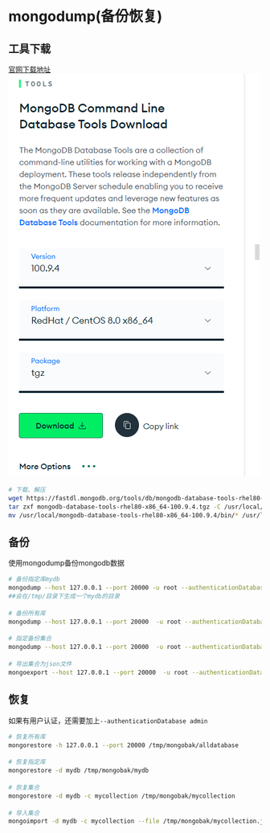 # mongodump(备份恢复)
## 工具下载
[官网下载地址](https://www.mongodb.com/try/download/database-tools)  
![](./14.png)  

```bash
# 下载、解压
wget https://fastdl.mongodb.org/tools/db/mongodb-database-tools-rhel80-x86_64-100.9.4.tgz
tar zxf mongodb-database-tools-rhel80-x86_64-100.9.4.tgz -C /usr/local/
mv /usr/local/mongodb-database-tools-rhel80-x86_64-100.9.4/bin/* /usr/local/mongodb/bin/
```

## 备份
使用mongodump备份mongodb数据
```bash
# 备份指定库mydb
mongodump --host 127.0.0.1 --port 20000 -u root --authenticationDatabase admin -d mydb -o /tmp/mongobak
##会在/tmp/目录下生成一个mydb的目录

# 备份所有库
mongodump --host 127.0.0.1 --port 20000  -u root --authenticationDatabase admin -o /tmp/mongobak/alldatabase

# 指定备份集合
mongodump --host 127.0.0.1 --port 20000  -u root --authenticationDatabase admin -d mydb -c mycollection -o /tmp/mongobak/mycollection

# 导出集合为json文件
mongoexport --host 127.0.0.1 --port 20000  -u root --authenticationDatabase admin -d mydb -c mycollection -o /tmp/mongobak/mycollection.json
```

## 恢复
如果有用户认证，还需要加上`--authenticationDatabase admin`
```bash
# 恢复所有库
mongorestore -h 127.0.0.1 --port 20000 /tmp/mongobak/alldatabase

# 恢复指定库
mongorestore -d mydb /tmp/mongobak/mydb

# 恢复集合
mongorestore -d mydb -c mycollection /tmp/mongobak/mycollection

# 导入集合
mongoimport -d mydb -c mycollection --file /tmp/mongobak/mycollection.json
```
